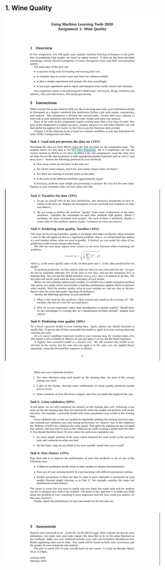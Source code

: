 ## 1. Wine Quality

<img src = "https://github.com/arpit2412/Using-Machine-Learning-Tools/blob/master/Wine%20Quality%20Assignment%201/Problem%20Images/Page%201.png">

<img src = "https://github.com/arpit2412/Using-Machine-Learning-Tools/blob/master/Wine%20Quality%20Assignment%201/Problem%20Images/Page%202.png">

<img src = "https://github.com/arpit2412/Using-Machine-Learning-Tools/blob/master/Wine%20Quality%20Assignment%201/Problem%20Images/Page%203.png">

<img src = "https://github.com/arpit2412/Using-Machine-Learning-Tools/blob/master/Wine%20Quality%20Assignment%201/Problem%20Images/Page%204.png">
